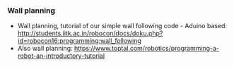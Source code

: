 ### Wall planning
* Wall planning, tutorial of our simple wall following code - Aduino based: http://students.iitk.ac.in/robocon/docs/doku.php?id=robocon16:programming:wall_following
* Also wall planning: https://www.toptal.com/robotics/programming-a-robot-an-introductory-tutorial
